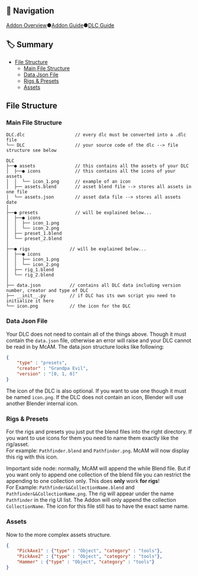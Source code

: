 ## 🧭 Navigation
<div align="center">
  <div style="display: flex;">
    <a href=https://github.com/BlueEvilGFX/MC-Assets-Manager/blob/main/README.md>Addon Overview</a>
    ●
    <a href=https://github.com/BlueEvilGFX/MC-Assets-Manager/blob/main/addon_guide.md>Addon Guide</a>
    ●
    <a href=https://github.com/BlueEvilGFX/MC-Assets-Manager/blob/main/dlc_guide.md>DLC Guide</a> 
  </div>
</div>


## 🏷 Summary
* [File Structure](#file-structure)
  * [Main File Structure](#main-file-structure)
  * [Data Json File](#data-json-file)
  * [Rigs & Presets](#rigs--presets)
  * [Assets](#assets)

## File Structure

### Main File Structure

```
DLC.dlc                   // every dlc must be converted into a .dlc file
└── DLC                   // your source code of the dlc --> file structure see below
```

```
DLC
├──● assets               // this contains all the assets of your DLC
│  ├──● icons             // this contains all the icons of your assets
│  │  └── icon_1.png      // example of an icon
│  ├── assets.blend       // asset blend file --> stores all assets in one file
│  └── assets.json        // asset data file --> stores all assets date
│  
├──● presets              // will be explained below...
│  ├──● icons
│  │  ├── icon_1.png
│  │  └── icon_2.png
│  ├── preset_1.blend
│  └── preset_2.blend
│  
├──● rigs               // will be explained below...
│  ├──● icons
│  │  ├── icon_1.png
│  │  └── icon_2.png
│  ├── rig_1.blend
│  └── rig_2.blend
│  
├── data.json           // contains all DLC data including version number, creator and type of DLC 
├── __init__.py         // if DLC has its own script you need to initialize it here
└── icon.png            // the icon for the DLC
```

### Data Json File

Your DLC does not need to contain all of the things above. Though it must contain the `data.json` file, otherwise an error will raise and your DLC cannot be read in by McAM. The data.json structure looks like following:

```json
{
    "type" : "presets",
    "creator" : "Grandpa Evil",
    "version" : "[0, 1, 0]"
}
```

The icon of the DLC is also optional. If you want to use one though it must be named `icon.png`. If the DLC does not contain an icon, Blender will use another Blender internal icon.

### Rigs & Presets

For the rigs and presets you just put the blend files into the right directory. If you want to use icons for them you need to name them exactly like the rig/asset.\
For example: `Pathfinder.blend` and `Pathfinder.png`. McAM will now display this rig with this icon.

Important side node: normally, McAM will append the while Blend file. But if you want only to append one collection of the blend file you can restrict the appending to one collection only. This does **only** work **for rigs**!\
For Example: `Pathfinder&&CollectionName.blend` and `Pathfinder&&CollectionName.png`. The rig will appear under the name `Pathfinder` in the rig UI list. The Addon will only append the collection `CollectionName`. The icon for this file still has to have the exact same name.

### Assets

Now to the more complex assets structure.
```json
{
    "PickAxe1" : {"type" : "Object", "category" : "tools"},
    "PickAxe2" : {"type" : "Object", "category" : "tools"},
    "Hammer" : {"type" : "Object", "category" : "tools"}
}
```
